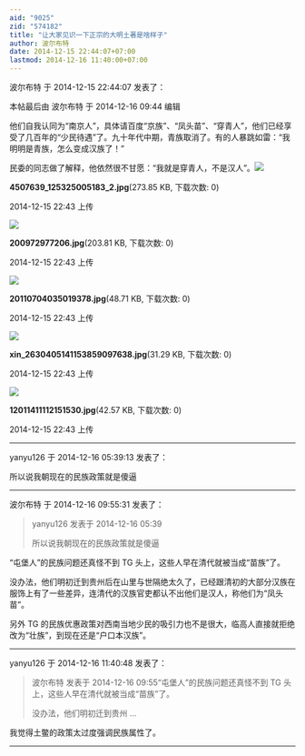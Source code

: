 ```yaml
---
aid: "9025"
zid: "574182"
title: "让大家见识一下正宗的大明土著是啥样子"
author: 波尔布特
date: 2014-12-15 22:44:07+07:00
lastmod: 2014-12-16 11:40:00+07:00
---
```


波尔布特 于 2014-12-15 22:44:07 发表了：

本帖最后由 波尔布特 于 2014-12-16 09:44 编辑

他们自我认同为“南京人”，具体请百度“京族”、“凤头苗”、“穿青人”，他们已经享受了几百年的“少民待遇”了。九十年代中期，青族取消了。有的人暴跳如雷：“我明明是青族，怎么变成汉族了！”

民委的同志做了解释，他依然很不甘愿：“我就是穿青人，不是汉人”。![](/9025/224321iqd0vhv9z2pqycup.jpg)

**4507639_125325005183_2.jpg**(273.85 KB, 下载次数: 0)

2014-12-15 22:43 上传

![](/9025/224323hqgwuhkkom5yeros.jpg)

**200972977206.jpg**(203.81 KB, 下载次数: 0)

2014-12-15 22:43 上传

![](/9025/224326p63bhuue8qprqrrp.jpg)

**20110704035019378.jpg**(48.71 KB, 下载次数: 0)

2014-12-15 22:43 上传

![](/9025/224318g5q561ocp5we6q9c.jpg)

**xin_2630405141153859097638.jpg**(31.29 KB, 下载次数: 0)

2014-12-15 22:43 上传

![](/9025/224324gcqq3vcfkc3z5759.jpg)

**12011411112151530.jpg**(42.57 KB, 下载次数: 0)

2014-12-15 22:43 上传

---

yanyu126 于 2014-12-16 05:39:13 发表了：

所以说我朝现在的民族政策就是傻逼

---

波尔布特 于 2014-12-16 09:55:31 发表了：

> yanyu126 发表于 2014-12-16 05:39
>
> 所以说我朝现在的民族政策就是傻逼

“屯堡人”的民族问题还真怪不到 TG 头上，这些人早在清代就被当成“苗族”了。

没办法，他们明初迁到贵州后在山里与世隔绝太久了，已经跟清初的大部分汉族在服饰上有了一些差异，连清代的汉族官吏都认不出他们是汉人，称他们为“凤头苗”。

另外 TG 的民族优惠政策对西南当地少民的吸引力也不是很大，临高人直接就拒绝改为“壮族”，到现在还是“户口本汉族”。

---

yanyu126 于 2014-12-16 11:40:48 发表了：

> 波尔布特 发表于 2014-12-16 09:55“屯堡人”的民族问题还真怪不到 TG 头上，这些人早在清代就被当成“苗族”了。
>
> 没办法，他们明初迁到贵州 ...

我觉得土鳖的政策太过度强调民族属性了。

---
